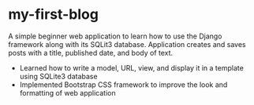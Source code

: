 # my-first-blog

A simple beginner web application to learn how to use the Django framework along with its SQLit3 database. 
Application creates and saves posts with a title, published date, and body of text.

- Learned how to write a model, URL, view, and display it in a template using SQLite3 database
- Implemented Bootstrap CSS framework to improve the look and formatting of web application

